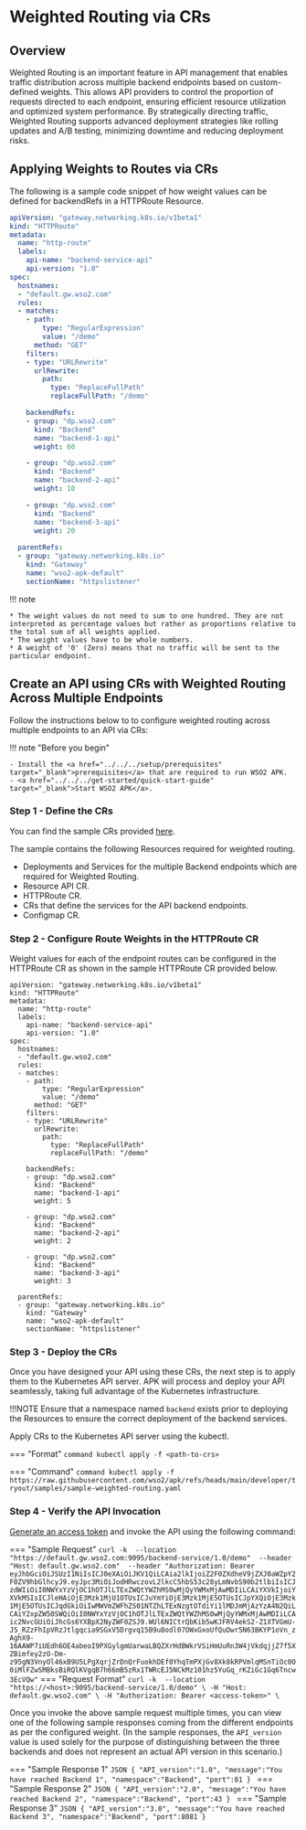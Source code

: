 # Weighted Routing via CRs

## Overview

Weighted Routing is an important feature in API management that enables traffic distribution across multiple backend endpoints based on custom-defined weights. This allows API providers to control the proportion of requests directed to each endpoint, ensuring efficient resource utilization and optimized system performance. By strategically directing traffic, Weighted Routing supports advanced deployment strategies like rolling updates and A/B testing, minimizing downtime and reducing deployment risks.

## Applying Weights to Routes via CRs

The following is a sample code snippet of how weight values can be defined for backendRefs in a HTTPRoute Resource.

```yaml
apiVersion: "gateway.networking.k8s.io/v1beta1"
kind: "HTTPRoute"
metadata:
  name: "http-route"
  labels:
    api-name: "backend-service-api"
    api-version: "1.0"
spec:
  hostnames:
  - "default.gw.wso2.com"
  rules:
  - matches:
    - path:
        type: "RegularExpression"
        value: "/demo"
      method: "GET"
    filters:
    - type: "URLRewrite"
      urlRewrite:
        path:
          type: "ReplaceFullPath"
          replaceFullPath: "/demo"

    backendRefs:
    - group: "dp.wso2.com"
      kind: "Backend"
      name: "backend-1-api"
      weight: 60

    - group: "dp.wso2.com"
      kind: "Backend"
      name: "backend-2-api"
      weight: 10

    - group: "dp.wso2.com"  
      kind: "Backend"
      name: "backend-3-api"
      weight: 20
      
  parentRefs:
  - group: "gateway.networking.k8s.io"
    kind: "Gateway"
    name: "wso2-apk-default"
    sectionName: "httpslistener"
```

!!! note

    * The weight values do not need to sum to one hundred. They are not interpreted as percentage values but rather as proportions relative to the total sum of all weights applied.
    * The weight values have to be whole numbers.
    * A weight of '0' (Zero) means that no traffic will be sent to the particular endpoint.


## Create an API using CRs with Weighted Routing Across Multiple Endpoints

Follow the instructions below to to configure weighted routing across multiple endpoints to an API via CRs:

!!! note "Before you begin"
    
    - Install the <a href="../../../setup/prerequisites" target="_blank">prerequisites</a> that are required to run WSO2 APK.
    - <a href="../../../get-started/quick-start-guide" target="_blank">Start WSO2 APK</a>.

### Step 1 - Define the CRs

You can find the sample CRs provided <a href="https://github.com/wso2/apk/tree/main/developer/tryout/samples/sample-weighted-routing.yaml" target="_blank">here</a>.

The sample contains the following Resources required for weighted routing.

  * Deployments and Services for the multiple Backend endpoints which are required for Weighted Routing.
  * Resource API CR.
  * HTTPRoute CR.
  * CRs that define the services for the API backend endpoints.
  * Configmap CR.

### Step 2 - Configure Route Weights in the HTTPRoute CR

Weight values for each of the endpoint routes can be configured in the HTTPRoute CR as shown in the sample HTTPRoute CR provided below.

```
apiVersion: "gateway.networking.k8s.io/v1beta1"
kind: "HTTPRoute"
metadata:
  name: "http-route"
  labels:
    api-name: "backend-service-api"
    api-version: "1.0"
spec:
  hostnames:
  - "default.gw.wso2.com"
  rules:
  - matches:
    - path:
        type: "RegularExpression"
        value: "/demo"
      method: "GET"
    filters:
    - type: "URLRewrite"
      urlRewrite:
        path:
          type: "ReplaceFullPath"
          replaceFullPath: "/demo"

    backendRefs:
    - group: "dp.wso2.com"
      kind: "Backend"
      name: "backend-1-api"
      weight: 5

    - group: "dp.wso2.com"
      kind: "Backend"
      name: "backend-2-api"
      weight: 2

    - group: "dp.wso2.com"  
      kind: "Backend"
      name: "backend-3-api"
      weight: 3
      
  parentRefs:
  - group: "gateway.networking.k8s.io"
    kind: "Gateway"
    name: "wso2-apk-default"
    sectionName: "httpslistener"
```

### Step 3 - Deploy the CRs

Once you have designed your API using these CRs, the next step is to apply them to the Kubernetes API server. APK will process and deploy your API seamlessly, taking full advantage of the Kubernetes infrastructure.

!!!NOTE
        Ensure that a namespace named `backend` exists prior to deploying the Resources to ensure the correct deployment of the backend services.

Apply CRs to the Kubernetes API server using the kubectl.

=== "Format"
    ```command
    kubectl apply -f <path-to-crs>
    ```

=== "Command"
    ```command
    kubectl apply -f https://raw.githubusercontent.com/wso2/apk/refs/heads/main/developer/tryout/samples/sample-weighted-routing.yaml
    ```

### Step 4 - Verify the API Invocation


<a href="../../../develop-and-deploy-api/security/generate-access-token" target="_blank">Generate an access token</a> and invoke the API using the following command:

=== "Sample Request"
    ```
    curl -k  --location "https://default.gw.wso2.com:9095/backend-service/1.0/demo" 
    --header "Host: default.gw.wso2.com" 
    --header "Authorization: Bearer eyJhbGciOiJSUzI1NiIsICJ0eXAiOiJKV1QiLCAia2lkIjoiZ2F0ZXdheV9jZXJ0aWZpY2F0ZV9hbGlhcyJ9.eyJpc3MiOiJodHRwczovL2lkcC5hbS53c28yLmNvbS90b2tlbiIsICJzdWIiOiI0NWYxYzVjOC1hOTJlLTExZWQtYWZhMS0wMjQyYWMxMjAwMDIiLCAiYXVkIjoiYXVkMSIsICJleHAiOjE3Mzk1MjU1OTUsICJuYmYiOjE3Mzk1MjE5OTUsICJpYXQiOjE3Mzk1MjE5OTUsICJqdGkiOiIwMWVmZWFhZS01NTZhLTExNzgtOTdiYi1lMDJmMjAzYzA4N2QiLCAiY2xpZW50SWQiOiI0NWYxYzVjOC1hOTJlLTExZWQtYWZhMS0wMjQyYWMxMjAwMDIiLCAic2NvcGUiOiJhcGs6YXBpX2NyZWF0ZSJ9.WUl6NICtrQbKib5wKJFRV4ekS2-Z1XTVGmU-J5_RZzFhIpVRzJtlgqcia9SGxV5Drgvq15B9u8odl07OWxGxoUfQuDwr5N63BKYP1oVn_zAghX9-16AAWP7iUEdh6OE4abeoI9PXGylgmUarwaLBQZXrHdBWkrVSiHmUuRn3W4jVkdqjjZ7f5XZBimfey2zO-Dm-z95gN3VnyOl46xB9U5LPgXqrjZrDnQrFuokhDEf0YhqTmPXjGv8Xk8kRPVmlqMSnTiOc0O0iMlFZwSMBksBiRQlKVgqB7h66mB5zRx1TWRcEJ5NCkMz101hz5YuGq_rKZiGc1Gq6Tncw3EcVQw"
    ```
=== "Request Format"
    ```
    curl -k  --location "https://<host>:9095/backend-service/1.0/demo" \
    -H "Host: default.gw.wso2.com" \
    -H "Authorization: Bearer <access-token>" \
    ```

Once you invoke the above sample request multiple times, you can view one of the following sample responses coming from the different endpoints as per the configured weight. (In the sample responses, the `API_version` value is used solely for the purpose of distinguishing between the three backends and does not represent an actual API version in this scenario.)

=== "Sample Response 1"
    ```JSON
    {
      "API_version":"1.0",
      "message":"You have reached Backend 1",
      "namespace":"Backend",
      "port":81
    }
    ```
=== "Sample Response 2"
    ```JSON
    {
      "API_version":"2.0",
      "message":"You have reached Backend 2",
      "namespace":"Backend",
      "port":43
    }
    ```
=== "Sample Response 3"
    ```JSON
    {
      "API_version":"3.0",
      "message":"You have reached Backend 3",
      "namespace":"Backend",
      "port":8081
    }
    ```